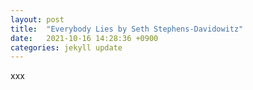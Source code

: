 ```yaml
---
layout: post
title:  "Everybody Lies by Seth Stephens-Davidowitz"
date:   2021-10-16 14:28:36 +0900
categories: jekyll update
---
```


xxx